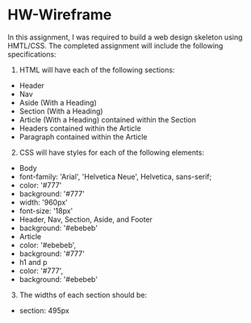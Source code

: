 # HW-Wireframe
In this assignment, I was required to build a web design skeleton using HMTL/CSS. The completed assignment will include the following specifications:

1. HTML will have each of the following sections:
* Header
* Nav
* Aside (With a Heading)
* Section (With a Heading)
* Article (With a Heading) contained within the Section
* Headers contained within the Article
* Paragraph contained within the Article
2. CSS will have styles for each of the following elements:
* Body
* font-family: 'Arial', 'Helvetica Neue', Helvetica, sans-serif;
* color: '#777'
* background: '#777'
* width: '960px'
* font-size: '18px'
* Header, Nav, Section, Aside, and Footer
* background: '#ebebeb'
* Article
* color: '#ebebeb',
* background: '#777'
* h1 and p
* color: '#777',
* background: '#ebebeb'
3. The widths of each section should be:
* section: 495px

